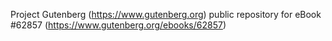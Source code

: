 Project Gutenberg (https://www.gutenberg.org) public repository for eBook #62857 (https://www.gutenberg.org/ebooks/62857)
